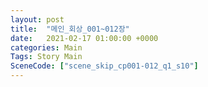 ```yaml
---
layout: post
title:  "메인_회상_001~012장"
date:   2021-02-17 01:00:00 +0000
categories: Main
Tags: Story Main
SceneCode: ["scene_skip_cp001-012_q1_s10"]
---
```

